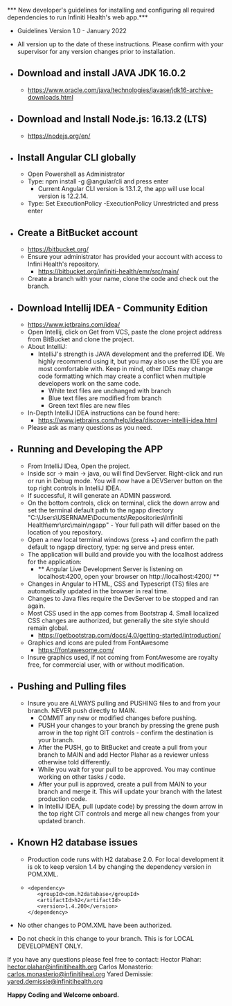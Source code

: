 *** New developer's guidelines for installing and configuring all required dependencies to run Infiniti Health's web app.***

- Guidelines Version 1.0 - January 2022
- All version up to the date of these instructions.  Please confirm with your supervisor for any version changes prior to installation.

- Download and install JAVA JDK 16.0.2
  - 
  - https://www.oracle.com/java/technologies/javase/jdk16-archive-downloads.html

- Download and Install Node.js: 16.13.2 (LTS)
  - 
    - https://nodejs.org/en/

- Install Angular CLI globally
  - 
    - Open Powershell as Administrator
    - Type: npm install -g @angular/cli and press enter
      - Current Angular CLI version is 13.1.2, the app will use local version is 12.2.14.
    - Type: Set ExecutionPolicy -ExecutionPolicy Unrestricted and press enter

- Create a BitBucket account
  - 
    - https://bitbucket.org/
    - Ensure your administrator has provided your account with access to Infini Health's repository.
      - https://bitbucket.org/infiniti-health/emr/src/main/
    - Create a branch with your name, clone the code and check out the branch.

- Download Intellij IDEA - Community Edition
  - 
   - https://www.jetbrains.com/idea/
   - Open Intellij, click on Get from VCS, paste the clone project address from BitBucket and clone the project.
   - About IntelliJ:
       - IntelliJ's strength is JAVA development and the preferred IDE. We highly recommend using it, but you may also use the IDE you are most comfortable with.  Keep in mind, other IDEs may change code formatting which may create a conflict when multiple developers work on the same code.
         - White text files are unchanged with branch
         - Blue text files are modified from branch
         - Green text files are new files
   - In-Depth IntelliJ IDEA instructions can be found here:
     - https://www.jetbrains.com/help/idea/discover-intellij-idea.html
   - Please ask as many questions as you need.

- Running and Developing the APP
  - 
   - From IntelliJ IDea, Open the project.
   - Inside scr -> main -> java, ou will find DevServer.  Right-click and run or run in Debug mode.  You will now have a DEVServer button on the top right controls in IntelliJ IDEA.
   - If successful, it will generate an ADMIN password.
   - On the bottom controls, click on terminal, click the down arrow and set the terminal default path to the ngapp directory "C:\Users\USERNAME\Documents\Repositories\Infiniti Health\emr\src\main\ngapp" - Your full path will differ based on the location of you repository.
   - Open a new local terminal windows (press +) and confirm the path default to ngapp directory, type: ng serve and press enter.
   - The application will build and provide you with the localhost address for the application:
     - ** Angular Live Development Server is listening on localhost:4200, open your browser on http://localhost:4200/ **
   - Changes in Angular to HTML, CSS and Typescript (TS) files are automatically updated in the browser in real time.
   - Changes to Java files require the DevServer to be stopped and ran again.
   - Most CSS used in the app comes from Bootstrap 4. Small localized CSS changes are authorized, but generally the site style should remain global.
     - https://getbootstrap.com/docs/4.0/getting-started/introduction/
   - Graphics and icons are puled from FontAwesome
     - https://fontawesome.com/
   - Insure graphics used, if not coming from FontAwesome are royalty free, for commercial user, with or without modification.

- Pushing and Pulling files
  - 
   - Insure you are ALWAYS pulling and PUSHING files to and from your branch. NEVER push directly to MAIN.
     - COMMIT any new or modified changes before pushing.
     - PUSH your changes to your branch by pressing the grene push arrow in the top right GIT controls - confirm the destination is your branch.
     - After the PUSH, go to BitBucket and create a pull from your branch to MAIN and add Hector Plahar as a reviewer unless otherwise told differently.
     - While you wait for your pull to be approved.  You may continue working on other tasks / code.
     - After your pull is approved, create a pull from MAIN to your branch and merge it.  This will update your branch with the latest production code.
     - In IntelliJ IDEA, pull (update code) by pressing the down arrow in the top right CIT controls and merge all new changes from your updated branch.

- Known H2 database issues
  - 
   - Production code runs with H2 database 2.0.  For local development it is ok to keep version 1.4 by changing the dependency version in POM.XML.
   -     <dependency>
            <groupId>com.h2database</groupId>
            <artifactId>h2</artifactId>
            <version>1.4.200</version>
         </dependency>
- No other changes to POM.XML have been authorized.
- Do not check in this change to your branch.  This is for LOCAL DEVELOPMENT ONLY.

If you have any questions please feel free to contact:
Hector Plahar: hector.plahar@infinitihealth.org
Carlos Monasterio: carlos.monasterio@infinitiheal.org
Yared Demissie: yared.demissie@infinitihealth.org

**Happy Coding and Welcome onboard.**